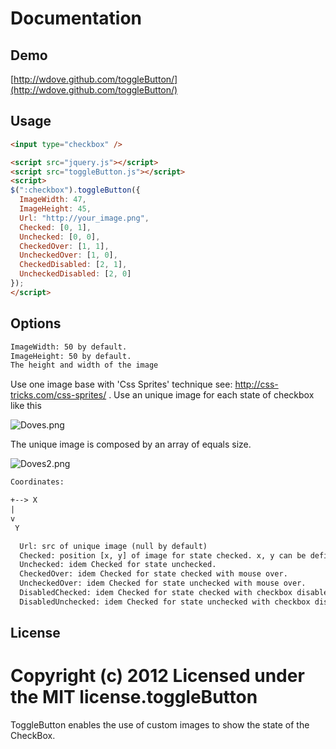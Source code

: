 # Documentation

## Demo

[http://wdove.github.com/toggleButton/](http://wdove.github.com/toggleButton/)

## Usage

```html
<input type="checkbox" />

<script src="jquery.js"></script>
<script src="toggleButton.js"></script>
<script>
$(":checkbox").toggleButton({
  ImageWidth: 47,
  ImageHeight: 45,
  Url: "http://your_image.png",
  Checked: [0, 1],
  Unchecked: [0, 0],
  CheckedOver: [1, 1],
  UncheckedOver: [1, 0],
  CheckedDisabled: [2, 1],
  UncheckedDisabled: [2, 0]  
});
</script>
```

## Options
```html
ImageWidth: 50 by default.
ImageHeight: 50 by default.
The height and width of the image
```

Use one image base with 'Css Sprites' technique see: http://css-tricks.com/css-sprites/ . Use an unique image for each state of checkbox like this

![Doves.png](http://wdove.github.com/toggleButton/images/Doves.png)

The unique image is composed by an array of equals size.

![Doves2.png](http://wdove.github.com/toggleButton/images/Doves_Grid.png)

```html
Coordinates:

+--> X
|
v
 Y
```

```html
  Url: src of unique image (null by default)  
  Checked: position [x, y] of image for state checked. x, y can be defined with 'px', '%' or relative position in a table.  
  Unchecked: idem Checked for state unchecked.  
  CheckedOver: idem Checked for state checked with mouse over.  
  UncheckedOver: idem Checked for state unchecked with mouse over.  
  DisabledChecked: idem Checked for state checked with checkbox disable.  
  DisabledUnchecked: idem Checked for state unchecked with checkbox disable.
```

## License
Copyright (c) 2012 Licensed under the MIT license.toggleButton
============

ToggleButton enables the use of custom images to show the state of the CheckBox.
